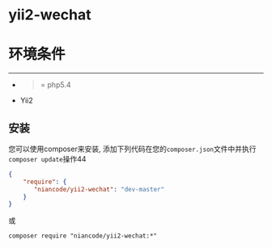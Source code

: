 yii2-wechat
===============


环境条件
=====
------------
- >= php5.4
- Yii2

安装
------------

您可以使用composer来安装, 添加下列代码在您的``composer.json``文件中并执行``composer update``操作44

```json
{
    "require": {
       "niancode/yii2-wechat": "dev-master"
    }
}
```

或

```
composer require "niancode/yii2-wechat:*"